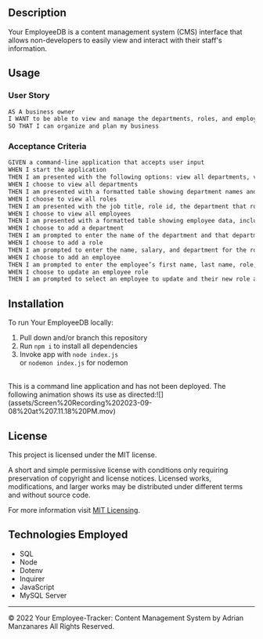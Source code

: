 ## Description

Your EmployeeDB is a content management system (CMS) interface that allows non-developers to easily view and interact with their staff's information. 

## Usage
### User Story

```md
AS A business owner
I WANT to be able to view and manage the departments, roles, and employees in my company
SO THAT I can organize and plan my business
```

### Acceptance Criteria 

```md
GIVEN a command-line application that accepts user input
WHEN I start the application
THEN I am presented with the following options: view all departments, view all roles, view all employees, add a department, add a role, add an employee, and update an employee role
WHEN I choose to view all departments
THEN I am presented with a formatted table showing department names and department ids
WHEN I choose to view all roles
THEN I am presented with the job title, role id, the department that role belongs to, and the salary for that role
WHEN I choose to view all employees
THEN I am presented with a formatted table showing employee data, including employee ids, first names, last names, job titles, departments, salaries, and managers that the employees report to
WHEN I choose to add a department
THEN I am prompted to enter the name of the department and that department is added to the database
WHEN I choose to add a role
THEN I am prompted to enter the name, salary, and department for the role and that role is added to the database
WHEN I choose to add an employee
THEN I am prompted to enter the employee’s first name, last name, role, and manager, and that employee is added to the database
WHEN I choose to update an employee role
THEN I am prompted to select an employee to update and their new role and this information is updated in the database
```

## Installation
To run Your EmployeeDB locally:

1. Pull down and/or branch this repository
2. Run ```npm i``` to install all dependencies
3. Invoke app with ```node index.js``` </br> or ```nodemon index.js``` for nodemon
</br>
This is a command line application and has not been deployed. The following animation shows its use as directed:![](assets/Screen%20Recording%202023-09-08%20at%207.11.18%20PM.mov)




## License
This project is licensed under the MIT license.

A short and simple permissive license with conditions only requiring preservation of copyright and license notices. Licensed works, modifications, and larger works may be distributed under different terms and without source code.<p/>For more information visit [MIT Licensing](https://choosealicense.com/licenses/mit/).

## Technologies Employed
* SQL
* Node
* Dotenv
* Inquirer
* JavaScript
* MySQL Server




- - -
© 2022 Your Employee-Tracker: Content Management System by Adrian Manzanares All Rights Reserved.
